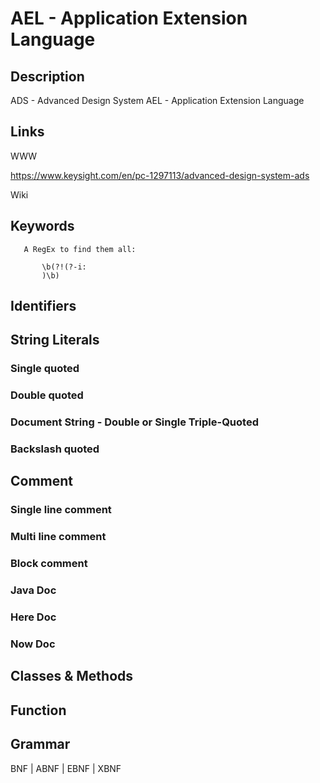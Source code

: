 
# AEL - Application Extension Language

## Description

ADS - Advanced Design System
AEL - Application Extension Language

## Links

WWW

https://www.keysight.com/en/pc-1297113/advanced-design-system-ads

Wiki



## Keywords
~~~
   A RegEx to find them all:

       \b(?!(?-i:
       )\b)
~~~


## Identifiers


## String Literals

### Single quoted

### Double quoted

### Document String - Double or Single Triple-Quoted

### Backslash quoted


## Comment

### Single line comment

### Multi line comment

### Block comment

### Java Doc

### Here Doc

### Now Doc


## Classes & Methods


## Function


## Grammar

BNF | ABNF | EBNF | XBNF

